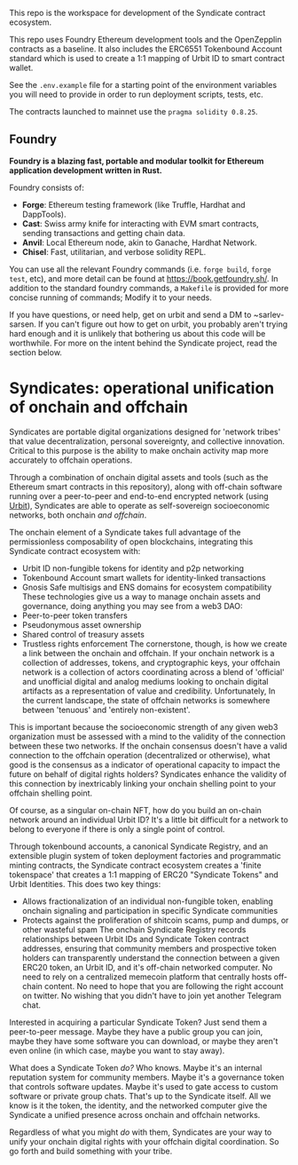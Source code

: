 This repo is the workspace for development of the Syndicate contract ecosystem.

This repo uses Foundry Ethereum development tools and the OpenZepplin contracts as a baseline. It also includes the ERC6551 Tokenbound Account standard which is used to create a 1:1 mapping of Urbit ID to smart contract wallet.

See the `.env.example` file for a starting point of the environment variables you will need to provide in order to run deployment scripts, tests, etc.

The contracts launched to mainnet use the `pragma solidity 0.8.25`.

## Foundry

**Foundry is a blazing fast, portable and modular toolkit for Ethereum application development written in Rust.**

Foundry consists of:

- **Forge**: Ethereum testing framework (like Truffle, Hardhat and DappTools).
- **Cast**: Swiss army knife for interacting with EVM smart contracts, sending transactions and getting chain data.
- **Anvil**: Local Ethereum node, akin to Ganache, Hardhat Network.
- **Chisel**: Fast, utilitarian, and verbose solidity REPL.

You can use all the relevant Foundry commands (i.e. `forge build`, `forge test`, etc), and more detail can be found at https://book.getfoundry.sh/. In addition to the standard foundry commands, a `Makefile` is provided for more concise running of commands; Modify it to your needs.

If you have questions, or need help, get on urbit and send a DM to ~sarlev-sarsen. If you can't figure out how to get on urbit, you probably aren't trying hard enough and it is unlikely that bothering us about this code will be worthwhile. For more on the intent behind the Syndicate project, read the section below.

# Syndicates: operational unification of onchain and offchain

Syndicates are portable digital organizations designed for 'network tribes' that value decentralization, personal sovereignty, and collective innovation. Critical to this purpose is the ability to make onchain activity map more accurately to offchain operations.

Through a combination of onchain digital assets and tools (such as the Ethereum smart contracts in this repository), along with off-chain software running over a peer-to-peer and end-to-end encrypted network (using [Urbit](https://urbit.org)), Syndicates are able to operate as self-sovereign socioeconomic networks, both onchain _and offchain_.

The onchain element of a Syndicate takes full advantage of the permissionless composability of open blockchains, integrating this Syndicate contract ecosystem with:

- Urbit ID non-fungible tokens for identity and p2p networking
- Tokenbound Account smart wallets for identity-linked transactions
- Gnosis Safe multisigs and ENS domains for ecosystem compatibility
  These technologies give us a way to manage onchain assets and governance, doing anything you may see from a web3 DAO:
- Peer-to-peer token transfers
- Pseudonymous asset ownership
- Shared control of treasury assets
- Trustless rights enforcement
  The cornerstone, though, is how we create a link between the onchain and offchain. If your onchain network is a collection of addresses, tokens, and cryptographic keys, your offchain network is a collection of actors coordinating across a blend of 'official' and unofficial digital and analog mediums looking to onchain digital artifacts as a representation of value and credibility. Unfortunately, In the current landscape, the state of offchain networks is somewhere between 'tenuous' and 'entirely non-existent'.

This is important because the socioeconomic strength of any given web3 organization must be assessed with a mind to the validity of the connection between these two networks. If the onchain consensus doesn't have a valid connection to the offchain operation (decentralized or otherwise), what good is the consensus as a indicator of operational capacity to impact the future on behalf of digital rights holders? Syndicates enhance the validity of this connection by inextricably linking your onchain shelling point to your offchain shelling point.

Of course, as a singular on-chain NFT, how do you build an on-chain network around an individual Urbit ID? It's a little bit difficult for a network to belong to everyone if there is only a single point of control.

Through tokenbound accounts, a canonical Syndicate Registry, and an extensible plugin system of token deployment factories and programmatic minting contracts, the Syndicate contract ecosystem creates a 'finite tokenspace' that creates a 1:1 mapping of ERC20 "Syndicate Tokens" and Urbit Identities. This does two key things:

- Allows fractionalization of an individual non-fungible token, enabling onchain signaling and participation in specific Syndicate communities
- Protects against the proliferation of shitcoin scams, pump and dumps, or other wasteful spam
  The onchain Syndicate Registry records relationships between Urbit IDs and Syndicate Token contract addresses, ensuring that community members and prospective token holders can transparently understand the connection between a given ERC20 token, an Urbit ID, and it's off-chain networked computer. No need to rely on a centralized memecoin platform that centrally hosts off-chain content. No need to hope that you are following the right account on twitter. No wishing that you didn't have to join yet another Telegram chat.

Interested in acquiring a particular Syndicate Token? Just send them a peer-to-peer message. Maybe they have a public group you can join, maybe they have some software you can download, or maybe they aren't even online (in which case, maybe you want to stay away).

What does a Syndicate Token _do?_ Who knows. Maybe it's an internal reputation system for community members. Maybe it's a governance token that controls software updates. Maybe it's used to gate access to custom software or private group chats. That's up to the Syndicate itself. All we know is it the token, the identity, and the networked computer give the Syndicate a unified presence across onchain and offchain networks.

Regardless of what you might _do_ with them, Syndicates are your way to unify your onchain digital rights with your offchain digital coordination. So go forth and build something with your tribe.

